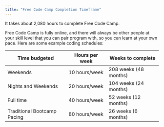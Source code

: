 ```yaml
---
title: "Free Code Camp Completion Timeframe"
---
```


It takes about 2,080 hours to complete Free Code Camp.

Free Code Camp is fully online, and there will always be other people at your skill level that you can pair program with, so you can learn at your own pace. Here are some example coding schedules:

Time budgeted | Hours per week | Weeks to complete  
--- | --- | ---  
Weekends | 10 hours/week | 208 weeks (48 months)  
Nights and Weekends | 20 hours/week | 104 weeks (24 months)  
Full time | 40 hours/week | 52 weeks (12 months)  
Traditional Bootcamp Pacing | 80 hours/week | 26 weeks (6 months)
